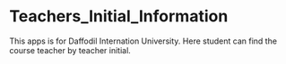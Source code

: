 # Teachers_Initial_Information
This apps is for Daffodil Internation University. Here student can find the course teacher by teacher initial.
